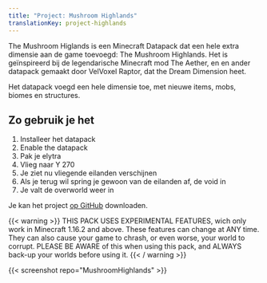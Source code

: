 ```yaml
---
title: "Project: Mushroom Highlands"
translationKey: project-highlands
---
```


The Mushroom Higlands is een Minecraft Datapack dat een hele extra dimensie aan de game toevoegd: The Mushroom Highlands. Het is geïnspireerd bij de legendarische Minecraft mod The Aether, en en ander datapack gemaakt door VelVoxel Raptor, dat the Dream Dimension heet.

Het datapack voegd een hele dimensie toe, met nieuwe items, mobs, biomes en structures.

## Zo gebruik je het

1.  Installeer het datapack
2.  Enable the datapack
3.  Pak je elytra
4.  Vlieg naar Y 270
5.  Je ziet nu vliegende eilanden verschijnen
6.  Als je terug wil spring je gewoon van de eilanden af, de void in
7.  Je valt de overworld weer in

Je kan het project [op GitHub](https://github.com/RobinBoers/MushroomHighlands) downloaden.

{{< warning >}}
THIS PACK USES EXPERIMENTAL FEATURES, wich only work in Minecraft 1.16.2 and above. These features can change at ANY time. They can also cause your game to chrash, or even worse, your world to corrupt. PLEASE BE AWARE of this when using this pack, and ALWAYS back-up your worlds before using it.
{{< / warning >}}

{{< screenshot repo="MushroomHighlands" >}}
